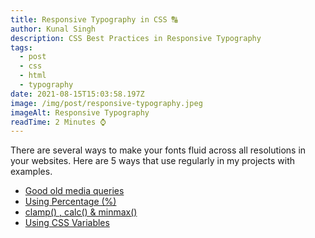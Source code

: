 ```yaml
---
title: Responsive Typography in CSS 🔠
author: Kunal Singh
description: CSS Best Practices in Responsive Typography
tags:
  - post
  - css
  - html
  - typography
date: 2021-08-15T15:03:58.197Z
image: /img/post/responsive-typography.jpeg
imageAlt: Responsive Typography
readTime: 2 Minutes ⌚
---
```

There are several ways to make your fonts fluid across all resolutions in your websites. Here are 5 ways that use regularly in my projects with examples.

- [Good old media queries](#media-queries)
- [Using Percentage (%)](#percentage)
- [clamp() , calc() & minmax() ](#css-functions)
- [Using CSS Variables](#using-css-variables)